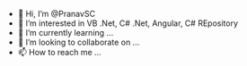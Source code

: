 - 👋 Hi, I’m @PranavSC
- 👀 I’m interested in VB .Net, C# .Net, Angular, C# REpository
- 🌱 I’m currently learning ...
- 💞️ I’m looking to collaborate on ...
- 📫 How to reach me ...

<!---
PranavSC/PranavSC is a ✨ special ✨ repository because its `README.md` (this file) appears on your GitHub profile.
You can click the Preview link to take a look at your changes.
--->
